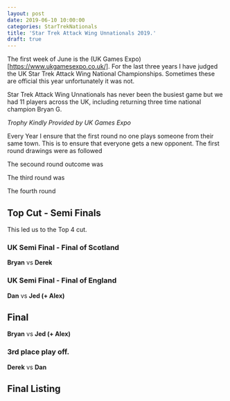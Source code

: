 ```yaml
---
layout: post
date: 2019-06-10 10:00:00
categories: StarTrekNationals
title: 'Star Trek Attack Wing Unnationals 2019.'
draft: true
---
```


 The first week of June is the (UK Games Expo)[https://www.ukgamesexpo.co.uk/]. For the last three years I have judged the UK Star Trek Attack Wing National Championships. Sometimes these are official this year unfortunately it was not.


 Star Trek Attack Wing Unnationals has never been the busiest game but we had 11 players across the UK, including returning three time national champion Bryan G.



*Trophy Kindly Provided by UK Games Expo*


Every Year I ensure that the first round no one plays someone from their same town. This is to ensure that everyone gets a new opponent. The first round drawings were as followed






The secound round outcome was  


The third round was


The fourth round


## Top Cut - Semi Finals
This led us to the Top 4 cut.


### UK Semi Final - Final of Scotland
**Bryan** vs **Derek**


### UK Semi Final - Final of England
**Dan** vs **Jed (+ Alex)**


## Final
**Bryan** vs **Jed (+ Alex)**

### 3rd place play off.
**Derek** vs **Dan**



## Final Listing
